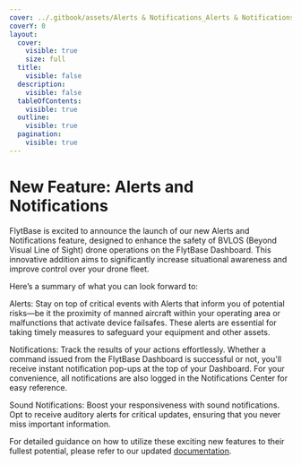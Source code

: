 ```yaml
---
cover: ../.gitbook/assets/Alerts & Notifications_Alerts & Notifications.jpg
coverY: 0
layout:
  cover:
    visible: true
    size: full
  title:
    visible: false
  description:
    visible: false
  tableOfContents:
    visible: true
  outline:
    visible: true
  pagination:
    visible: true
---
```


# New Feature: Alerts and Notifications

FlytBase is excited to announce the launch of our new Alerts and Notifications feature, designed to enhance the safety of BVLOS (Beyond Visual Line of Sight) drone operations on the FlytBase Dashboard. This innovative addition aims to significantly increase situational awareness and improve control over your drone fleet.

Here’s a summary of what you can look forward to:

Alerts: Stay on top of critical events with Alerts that inform you of potential risks—be it the proximity of manned aircraft within your operating area or malfunctions that activate device failsafes. These alerts are essential for taking timely measures to safeguard your equipment and other assets.

Notifications: Track the results of your actions effortlessly. Whether a command issued from the FlytBase Dashboard is successful or not, you'll receive instant notification pop-ups at the top of your Dashboard. For your convenience, all notifications are also logged in the Notifications Center for easy reference.

Sound Notifications: Boost your responsiveness with sound notifications. Opt to receive auditory alerts for critical updates, ensuring that you never miss important information.

For detailed guidance on how to utilize these exciting new features to their fullest potential, please refer to our updated [documentation](https://docs.flytbase.com/in-flight-modules/alerts-and-notifications).
